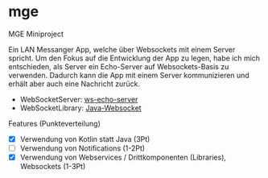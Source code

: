 # mge
MGE Miniproject

Ein LAN Messanger App, welche über Websockets mit einem Server spricht. Um den Fokus auf die Entwicklung der App zu legen, habe ich mich entschieden, als Server ein Echo-Server auf Websockets-Basis zu verwenden. Dadurch kann die App mit einem Server kommunizieren und erhält aber auch eine Nachricht zurück.

- WebSocketServer: [ws-echo-server](https://github.com/sunny-zuo/ws-echo-server)
- WebSocketLibrary: [Java-Websocket](https://github.com/TooTallNate/Java-WebSocket)

Features (Punkteverteilung)
- [X] Verwendung von Kotlin statt Java (3Pt)
- [ ] Verwendung von Notifications (1-2Pt)
- [X] Verwendung von Webservices / Drittkomponenten (Libraries), Websockets (1-3Pt)
